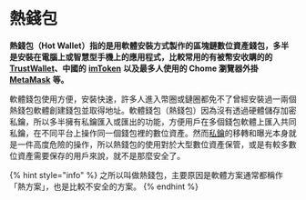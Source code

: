 # 熱錢包

**熱錢包（Hot Wallet）指的是用軟體安裝方式製作的區塊鏈數位資產錢包，多半是安裝在電腦上或智慧型手機上的應用程式，比較常用的有被幣安收購的的** [**TrustWallet**](https://trustwallet.com/)**、中國的** [**imToken**](https://token.im/) **以及最多人使用的 Chome 瀏覽器外掛** [**MetaMask**](metamask.md) **等。**

軟體錢包使用方便，安裝快速，許多人進入幣圈或鏈圈都免不了曾經安裝過一兩個熱錢包軟體創建錢包並取得地址。軟體錢包（熱錢包）因為沒有透過硬體儲存加密私鑰，所以多半擁有私鑰匯入或匯出的功能，方便用戶在多個錢包軟體上匯入共同私鑰，在不同平台上操作同一個錢包裡的數位資產。然而[私鑰](../wallet/si/)的移轉和曝光本身就是一件高度危險的操作，所以熱錢包的使用對於大型數位資產保管，或是有較多數位資產需要保存的用戶來說，就不是那麼安全了。

{% hint style="info" %}
之所以叫做熱錢包，主要原因是軟體方案通常都稱作「熱方案」，也是比較不安全的方案。
{% endhint %}

